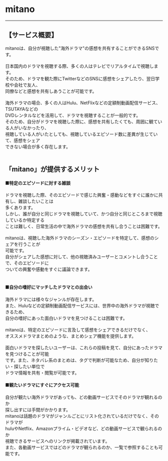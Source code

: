 # mitano
 * * * 
## 【サービス概要】<br>
mitanoは、自分が視聴した"海外ドラマ"の感想を共有することができるSNSです。<br>
<br>
日本国内のドラマを視聴する際、多くの人はテレビでリアルタイムで視聴します。<br>
そのため、ドラマを観た際にTwitterなどのSNSに感想をシェアしたり、翌日学校や会社で友人、<br>
同僚などと感想を共有しあうことが可能です。<br>
<br>
海外ドラマの場合、多くの人はHulu、NetFlixなどの定額制動画配信サービス、TSUTAYAなどの<br>
DVDレンタルなどを活用して、ドラマを視聴することが一般的です。<br>
そのため、自分がドラマを視聴した際に、感想を共有したくても、周囲に観ている人がいなかったり、<br>
視聴している人がいたとしても、視聴しているエピソード数に差異が生じていて、感想をシェア<br>
できない場合が多く存在します。<br>
<br>
## 「mitano」が提供するメリット<br>
#### ■特定のエピソードに対する雑談<br>
ドラマを視聴した際、そのエピソードで感じた興奮・感動などをすぐに誰かに共有し、雑談したいことは<br>
多くあります。<br>
しかし、誰が自分と同じドラマを視聴していて、かつ自分と同じところまで視聴しているか特定する<br>
ことは難しく、日常生活の中で海外ドラマの感想を共有し合うことは困難です。<br>
<br>
mitanoは、視聴した海外ドラマのシーズン・エピソードを特定して、感想のシェアを行うことが<br>
可能です。<br>
自分がシェアした感想に対して、他の視聴済みユーザーとコメントし合うことで、そのエピソードに<br>
ついての興奮や感動をすぐに議論できます。<br>
<br>
#### ■自分の嗜好にマッチしたドラマとの出会い<br>
海外ドラマには様々なジャンルが存在します。<br>
また、Huluなどの定額制動画配信サービスには、世界中の海外ドラマが視聴できるため、<br>
自分の嗜好にあった面白いドラマを見つけることは困難です。<br>
<br>
mitanoは、特定のエピソードに言及して感想をシェアできるだけでなく、<br>
オススメドラマまとめのような、まとめシェア機能を提供します。<br>
<br>
面白いドラマを探したいユーザーは、これらの投稿を見て、自分にあったドラマを見つけることが可能<br>
です。また、ネタバレ系のまとめは、タグで判断が可能なため、自分が知りたい・探したい単位で<br>
ドラマ情報を共有・閲覧が可能です。<br>

#### ■観たいドラマにすぐにアクセス可能<br>
自分が観たい海外ドラマがあっても、どの動画サービスでそのドラマが観れるのか<br>
探し出すには手間がかかります。<br>
mitanoは話題のドラマがジャンルごとにリスト化されているだけでなく、そのドラマが<br>
huluやNetflix、Amazonプライム・ビデオなど、どの動画サービスで観られるのか<br>
視聴できるサービスへのリンクが掲載されています。<br>
また、各動画サービスではどのドラマが観られるのか、一覧で参照することも可能です。<br>

